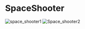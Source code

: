 # SpaceShooter
![space_shooter1](https://user-images.githubusercontent.com/57701034/134560509-f0f3ee5d-513e-4b2f-b85b-d0d5bf725aac.jpeg)
![Space_shooter2](https://user-images.githubusercontent.com/57701034/134560663-8da6f7c1-160a-431b-900a-34c9421b543a.jpeg)

